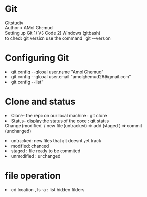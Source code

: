 # Git
Gitstudty
<br>Author = AMol Ghemud <br> 
Setting up Git 1) VS Code 2) Windows (gitbash) <br> 
to check git version use the command : git --version  <br> 
<h1> Configuring Git </h1>
<li>git config --global user.name "Amol Ghemud"</li>
<li>git config --global user.email "amolghemud26@gmail.com"</li>
<li>git config --list"</li>
<h1>Clone and status</h1>
<li>Clone- the repo on our local machine : git clone <link> </li>
<li>Status- display the status of the code : git status </li>
Change (modified) / new file (untracked) => add (staged ) => commit (unchanged)
<p><li>untracked: new files that git doesnt yet track</li>
<li>modified: changed</li>
<li>staged : file ready to be commited</li>
<li>unmodified : unchanged </li></p>

<h1>file operation</h1>
<li>cd location , ls -a : list hidden filders</li>
